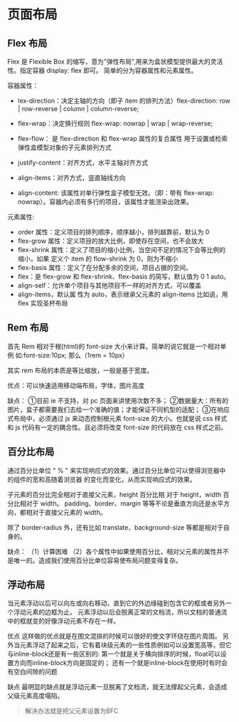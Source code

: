 # 页面布局

## Flex 布局

Flex 是 Flexible Box 的缩写，意为"弹性布局",用来为盒状模型提供最大的灵活性。指定容器 display: flex
即可。 简单的分为容器属性和元素属性。

容器属性：

- lex-direction：决定主轴的方向（即子 item 的排列方法）flex-direction: row | row-reverse | column
  | column-reverse;

- flex-wrap：决定换行规则 flex-wrap: nowrap | wrap | wrap-reverse;

- flex-flow： 是 flex-direction 和 flex-wrap 属性的复合属性 用于设置或检索弹性盒模型对象的子元素排列方式

- justify-content：对齐方式，水平主轴对齐方式

- align-items：对齐方式，竖直轴线方向

- align-content: 该属性对单行弹性盒子模型无效。（即：带有 flex-wrap: nowrap）。容器内必须有多行的项目，该属性才能渲染出效果。

元素属性:

- order 属性：定义项目的排列顺序，顺序越小，排列越靠前，默认为 0
- flex-grow 属性：定义项目的放大比例，即使存在空间，也不会放大
- flex-shrink 属性：定义了项目的缩小比例，当空间不足的情况下会等比例的缩小，如果 定义个 item 的
  flow-shrink 为 0，则为不缩小
- flex-basis 属性：定义了在分配多余的空间，项目占据的空间。
- flex：是 flex-grow 和 flex-shrink、flex-basis 的简写，默认值为 0 1 auto。
- align-self：允许单个项目与其他项目不一样的对齐方式，可以覆盖
- align-items，默认属 性为 auto，表示继承父元素的 align-items 比如说，用 flex 实现圣杯布局

## Rem 布局

首先 Rem 相对于根(html)的 font-size 大小来计算。简单的说它就是一个相对单例 如:font-size:10px; 那么（1rem = 10px）

其实 rem 布局的本质是等比缩放，一般是基于宽度。

优点：可以快速适用移动端布局，字体，图片高度

缺点：
①目前 ie 不支持，对 pc 页面来讲使用次数不多；
②数据量大：所有的图片，盒子都需要我们去给一个准确的值；才能保证不同机型的适配；
③在响应式布局中，必须通过 js 来动态控制根元素 font-size 的大小。也就是说 css 样式和 js 代码有一定的耦合性。且必须将改变 font-size 的代码放在 css 样式之前。

## 百分比布局

通过百分比单位 " % " 来实现响应式的效果。通过百分比单位可以使得浏览器中的组件的宽和高随着浏览器
的变化而变化，从而实现响应式的效果。

子元素的百分比完全相对于直接父元素，height 百分比相 对于 height，width 百分比相对于 width。 padding、border、margin 等等不论是垂直方向还是水平方向，都相对于直接父元素的 width。

除了 border-radius 外，还有比如 translate、background-size 等都是相对于自身的。

缺点：
（1）计算困难
（2）各个属性中如果使用百分比，相对父元素的属性并不是唯一的。造成我们使用百分比单位容易使布局问题变得复杂。

## 浮动布局

当元素浮动以后可以向左或向右移动，直到它的外边缘碰到包含它的框或者另外一个浮动元素的边框为止。
元素浮动以后会脱离正常的文档流，所以文档的普通流中的框就变的好像浮动元素不存在一样。

优点
这样做的优点就是在图文混排的时候可以很好的使文字环绕在图片周围。
另外当元素浮动了起来之后，它有着块级元素的一些性质例如可以设置宽高等，但它与inline-block还是有一些区别的:
第一个就是关于横向排序的时候，float可以设置方向而inline-block方向是固定的；
还有一个就是inline-block在使用时有时会有空白间隙的问题

缺点
最明显的缺点就是浮动元素一旦脱离了文档流，就无法撑起父元素，会造成父级元素高度塌陷。
> 解决办法就是把父元素设置为BFC
